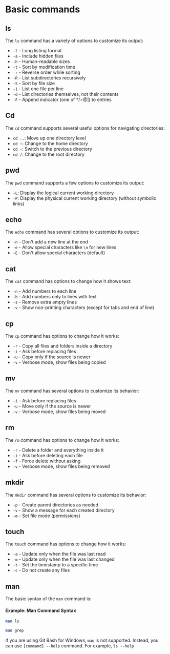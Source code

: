 # Basic commands

## ls

The `ls` command has a variety of options to customize its output:

* `-l` - Long listing format
* `-a` - Include hidden files
* `-h` - Human-readable sizes
* `-t` - Sort by modification time
* `-r` - Reverse order while sorting
* `-R` - List subdirectories recursively
* `-S` - Sort by file size
* `-1` - List one file per line
* `-d` - List directories themselves, not their contents
* `-F` - Append indicator (one of \*/=@|) to entries

## Cd

The `cd` command supports several useful options for navigating directories:

* `cd ..`: Move up one directory level
* `cd ~`: Change to the home directory
* `cd -`: Switch to the previous directory
* `cd /`: Change to the root directory

## pwd

The `pwd` command supports a few options to customize its output:

* `-L`: Display the logical current working directory
* `-P`: Display the physical current working directory (without symbolic links)

## echo

The `echo` command has several options to customize its output:

* `-n` - Don't add a new line at the end
* `-e` - Allow special characters like `\n` for new lines
* `-E` - Don't allow special characters (default)

## cat

The `cat` command has options to change how it shows text:

* `-n` - Add numbers to each line
* `-b` - Add numbers only to lines with text
* `-s` - Remove extra empty lines
* `-v` - Show non-printing characters (except for tabs and end of line)

## cp

The `cp` command has options to change how it works:

* `-r` - Copy all files and folders inside a directory
* `-i` - Ask before replacing files
* `-u` - Copy only if the source is newer
* `-v` - Verbose mode, show files being copied

## mv

The `mv` command has several options to customize its behavior:

* `-i` - Ask before replacing files
* `-u` - Move only if the source is newer
* `-v` - Verbose mode, show files being moved

## rm

The `rm` command has options to change how it works:

* `-r` - Delete a folder and everything inside it
* `-i` - Ask before deleting each file
* `-f` - Force delete without asking
* `-v` - Verbose mode, show files being removed

## mkdir

The `mkdir` command has several options to customize its behavior:

* `-p` - Create parent directories as needed
* `-v` - Show a message for each created directory
* `-m` - Set file mode (permissions)

## touch

The `touch` command has options to change how it works:

* `-a` - Update only when the file was last read
* `-m` - Update only when the file was last changed
* `-t` - Set the timestamp to a specific time
* `-c` - Do not create any files

## man

The basic syntax of the `man` command is:

#### Example: Man Command Syntax

```bash
man ls
```

```bash
man grep
```

If you are using Git Bash for Windows, `man` is not supported. Instead, you can use `[command] --help` command. For example, `ls --help`

